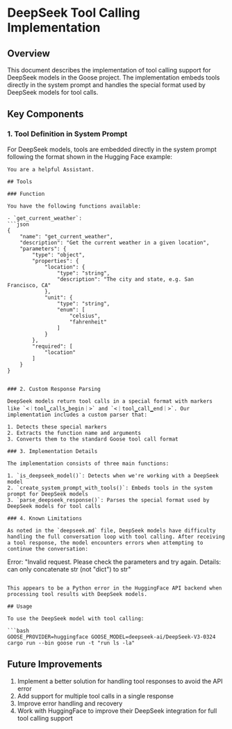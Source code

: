# DeepSeek Tool Calling Implementation

## Overview

This document describes the implementation of tool calling support for DeepSeek models in the Goose project. The implementation embeds tools directly in the system prompt and handles the special format used by DeepSeek models for tool calls.

## Key Components

### 1. Tool Definition in System Prompt

For DeepSeek models, tools are embedded directly in the system prompt following the format shown in the Hugging Face example:

```
You are a helpful Assistant.

## Tools

### Function

You have the following functions available:

- `get_current_weather`:
```json
{
    "name": "get_current_weather",
    "description": "Get the current weather in a given location",
    "parameters": {
        "type": "object",
        "properties": {
            "location": {
                "type": "string",
                "description": "The city and state, e.g. San Francisco, CA"
            },
            "unit": {
                "type": "string",
                "enum": [
                    "celsius",
                    "fahrenheit"
                ]
            }
        },
        "required": [
            "location"
        ]
    }
}
```
```

### 2. Custom Response Parsing

DeepSeek models return tool calls in a special format with markers like `<｜tool▁calls▁begin｜>` and `<｜tool▁call▁end｜>`. Our implementation includes a custom parser that:

1. Detects these special markers
2. Extracts the function name and arguments
3. Converts them to the standard Goose tool call format

### 3. Implementation Details

The implementation consists of three main functions:

1. `is_deepseek_model()`: Detects when we're working with a DeepSeek model
2. `create_system_prompt_with_tools()`: Embeds tools in the system prompt for DeepSeek models
3. `parse_deepseek_response()`: Parses the special format used by DeepSeek models for tool calls

### 4. Known Limitations

As noted in the `deepseek.md` file, DeepSeek models have difficulty handling the full conversation loop with tool calling. After receiving a tool response, the model encounters errors when attempting to continue the conversation:

```
Error: "Invalid request. Please check the parameters and try again. Details: can only concatenate str (not \"dict\") to str"
```

This appears to be a Python error in the HuggingFace API backend when processing tool results with DeepSeek models.

## Usage

To use the DeepSeek model with tool calling:

```bash
GOOSE_PROVIDER=huggingface GOOSE_MODEL=deepseek-ai/DeepSeek-V3-0324 cargo run --bin goose run -t "run ls -la"
```

## Future Improvements

1. Implement a better solution for handling tool responses to avoid the API error
2. Add support for multiple tool calls in a single response
3. Improve error handling and recovery
4. Work with HuggingFace to improve their DeepSeek integration for full tool calling support